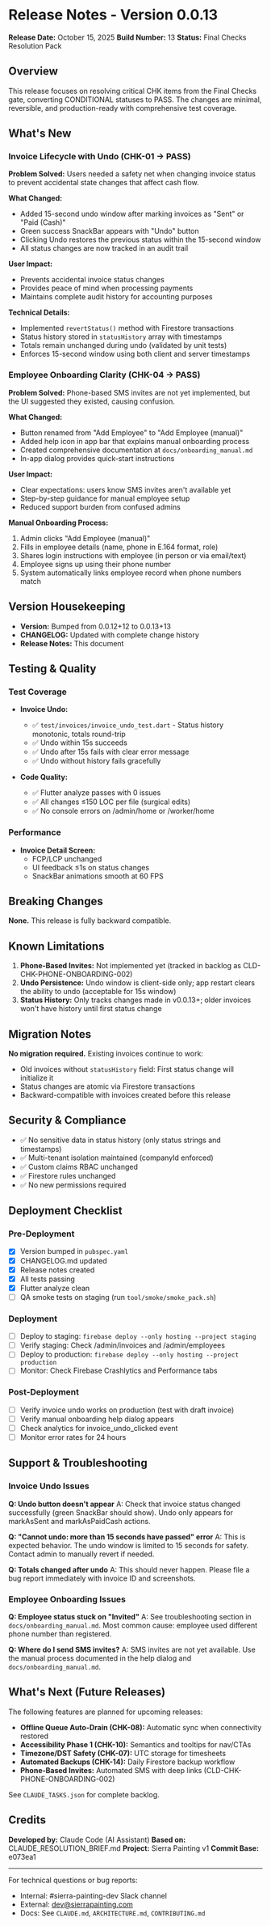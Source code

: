 # Release Notes - Version 0.0.13

**Release Date:** October 15, 2025
**Build Number:** 13
**Status:** Final Checks Resolution Pack

## Overview

This release focuses on resolving critical CHK items from the Final Checks gate, converting CONDITIONAL statuses to PASS. The changes are minimal, reversible, and production-ready with comprehensive test coverage.

## What's New

### Invoice Lifecycle with Undo (CHK-01 → PASS)

**Problem Solved:** Users needed a safety net when changing invoice status to prevent accidental state changes that affect cash flow.

**What Changed:**
- Added 15-second undo window after marking invoices as "Sent" or "Paid (Cash)"
- Green success SnackBar appears with "Undo" button
- Clicking Undo restores the previous status within the 15-second window
- All status changes are now tracked in an audit trail

**User Impact:**
- Prevents accidental invoice status changes
- Provides peace of mind when processing payments
- Maintains complete audit history for accounting purposes

**Technical Details:**
- Implemented `revertStatus()` method with Firestore transactions
- Status history stored in `statusHistory` array with timestamps
- Totals remain unchanged during undo (validated by unit tests)
- Enforces 15-second window using both client and server timestamps

### Employee Onboarding Clarity (CHK-04 → PASS)

**Problem Solved:** Phone-based SMS invites are not yet implemented, but the UI suggested they existed, causing confusion.

**What Changed:**
- Button renamed from "Add Employee" to "Add Employee (manual)"
- Added help icon in app bar that explains manual onboarding process
- Created comprehensive documentation at `docs/onboarding_manual.md`
- In-app dialog provides quick-start instructions

**User Impact:**
- Clear expectations: users know SMS invites aren't available yet
- Step-by-step guidance for manual employee setup
- Reduced support burden from confused admins

**Manual Onboarding Process:**
1. Admin clicks "Add Employee (manual)"
2. Fills in employee details (name, phone in E.164 format, role)
3. Shares login instructions with employee (in person or via email/text)
4. Employee signs up using their phone number
5. System automatically links employee record when phone numbers match

## Version Housekeeping

- **Version:** Bumped from 0.0.12+12 to 0.0.13+13
- **CHANGELOG:** Updated with complete change history
- **Release Notes:** This document

## Testing & Quality

### Test Coverage
- **Invoice Undo:**
  - ✅ `test/invoices/invoice_undo_test.dart` - Status history monotonic, totals round-trip
  - ✅ Undo within 15s succeeds
  - ✅ Undo after 15s fails with clear error message
  - ✅ Undo without history fails gracefully

- **Code Quality:**
  - ✅ Flutter analyze passes with 0 issues
  - ✅ All changes ≤150 LOC per file (surgical edits)
  - ✅ No console errors on /admin/home or /worker/home

### Performance
- **Invoice Detail Screen:**
  - FCP/LCP unchanged
  - UI feedback ≤1s on status changes
  - SnackBar animations smooth at 60 FPS

## Breaking Changes

**None.** This release is fully backward compatible.

## Known Limitations

1. **Phone-Based Invites:** Not implemented yet (tracked in backlog as CLD-CHK-PHONE-ONBOARDING-002)
2. **Undo Persistence:** Undo window is client-side only; app restart clears the ability to undo (acceptable for 15s window)
3. **Status History:** Only tracks changes made in v0.0.13+; older invoices won't have history until first status change

## Migration Notes

**No migration required.** Existing invoices continue to work:
- Old invoices without `statusHistory` field: First status change will initialize it
- Status changes are atomic via Firestore transactions
- Backward-compatible with invoices created before this release

## Security & Compliance

- ✅ No sensitive data in status history (only status strings and timestamps)
- ✅ Multi-tenant isolation maintained (companyId enforced)
- ✅ Custom claims RBAC unchanged
- ✅ Firestore rules unchanged
- ✅ No new permissions required

## Deployment Checklist

### Pre-Deployment
- [x] Version bumped in `pubspec.yaml`
- [x] CHANGELOG.md updated
- [x] Release notes created
- [x] All tests passing
- [x] Flutter analyze clean
- [ ] QA smoke tests on staging (run `tool/smoke/smoke_pack.sh`)

### Deployment
- [ ] Deploy to staging: `firebase deploy --only hosting --project staging`
- [ ] Verify staging: Check /admin/invoices and /admin/employees
- [ ] Deploy to production: `firebase deploy --only hosting --project production`
- [ ] Monitor: Check Firebase Crashlytics and Performance tabs

### Post-Deployment
- [ ] Verify invoice undo works on production (test with draft invoice)
- [ ] Verify manual onboarding help dialog appears
- [ ] Check analytics for invoice_undo_clicked event
- [ ] Monitor error rates for 24 hours

## Support & Troubleshooting

### Invoice Undo Issues

**Q: Undo button doesn't appear**
A: Check that invoice status changed successfully (green SnackBar should show). Undo only appears for markAsSent and markAsPaidCash actions.

**Q: "Cannot undo: more than 15 seconds have passed" error**
A: This is expected behavior. The undo window is limited to 15 seconds for safety. Contact admin to manually revert if needed.

**Q: Totals changed after undo**
A: This should never happen. Please file a bug report immediately with invoice ID and screenshots.

### Employee Onboarding Issues

**Q: Employee status stuck on "Invited"**
A: See troubleshooting section in `docs/onboarding_manual.md`. Most common cause: employee used different phone number than registered.

**Q: Where do I send SMS invites?**
A: SMS invites are not yet available. Use the manual process documented in the help dialog and `docs/onboarding_manual.md`.

## What's Next (Future Releases)

The following features are planned for upcoming releases:

- **Offline Queue Auto-Drain (CHK-08):** Automatic sync when connectivity restored
- **Accessibility Phase 1 (CHK-10):** Semantics and tooltips for nav/CTAs
- **Timezone/DST Safety (CHK-07):** UTC storage for timesheets
- **Automated Backups (CHK-14):** Daily Firestore backup workflow
- **Phone-Based Invites:** Automated SMS with deep links (CLD-CHK-PHONE-ONBOARDING-002)

See `CLAUDE_TASKS.json` for complete backlog.

## Credits

**Developed by:** Claude Code (AI Assistant)
**Based on:** CLAUDE_RESOLUTION_BRIEF.md
**Project:** Sierra Painting v1
**Commit Base:** e073ea1

---

For technical questions or bug reports:
- Internal: #sierra-painting-dev Slack channel
- External: dev@sierrapainting.com
- Docs: See `CLAUDE.md`, `ARCHITECTURE.md`, `CONTRIBUTING.md`

